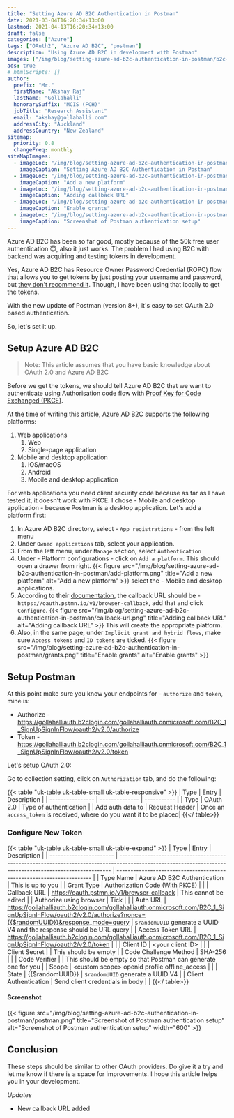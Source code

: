 ```yaml
---
title: "Setting Azure AD B2C Authentication in Postman"
date: 2021-03-04T16:20:34+13:00
lastmod: 2021-04-13T16:20:34+13:00
draft: false
categories: ["Azure"]
tags: ["OAuth2", "Azure AD B2C", "postman"]
description: "Using Azure AD B2C in development with Postman"
images: ["/img/blog/setting-azure-ad-b2c-authentication-in-postman/b2c-banner.png", "/img/blog/setting-azure-ad-b2c-authentication-in-postman/add-platform.png", "/img/blog/setting-azure-ad-b2c-authentication-in-postman/callback-url.png", "/img/blog/setting-azure-ad-b2c-authentication-in-postman/grants.png", "/img/blog/setting-azure-ad-b2c-authentication-in-postman/postman.png"]
ads: true
# htmlScripts: []
author:
  prefix: "Mr."
  firstName: "Akshay Raj"
  lastName: "Gollahalli"
  honorarySuffix: "MCIS (FCH)"
  jobTitle: "Research Assistant"
  email: "akshay@gollahalli.com"
  addressCity: "Auckland"
  addressCountry: "New Zealand"
sitemap:
  priority: 0.8
  changeFreq: monthly
siteMapImages:
  - imageLoc: "/img/blog/setting-azure-ad-b2c-authentication-in-postman/b2c-banner.png"
    imageCaption: "Setting Azure AD B2C Authentication in Postman"
  - imageLoc: "/img/blog/setting-azure-ad-b2c-authentication-in-postman/add-platform.png"
    imageCaption: "Add a new platform"
  - imageLoc: "/img/blog/setting-azure-ad-b2c-authentication-in-postman/callback-url.png"
    imageCaption: "Adding callback URL"
  - imageLoc: "/img/blog/setting-azure-ad-b2c-authentication-in-postman/grants.png"
    imageCaption: "Enable grants"
  - imageLoc: "/img/blog/setting-azure-ad-b2c-authentication-in-postman/postman.png"
    imageCaption: "Screenshot of Postman authentication setup"
---
```


Azure AD B2C has been so far good, mostly because of the 50k free user authentication :innocent:, also it just works. The problem I had using B2C with backend was acquiring and testing tokens in development.

Yes, Azure AD B2C has Resource Owner Password Credential (ROPC) flow that allows you to get tokens by just posting your username and password, but [they don't recommend it](https://docs.microsoft.com/en-us/azure/active-directory/develop/msal-net-aad-b2c-considerations#resource-owner-password-credentials-ropc). Though, I have been using that locally to get the tokens.

With the new update of Postman (version 8+), it's easy to set OAuth 2.0 based authentication.

So, let's set it up.

## Setup Azure AD B2C

> Note: This article assumes that you have basic knowledge about OAuth 2.0 and Azure AD B2C

Before we get the tokens, we should tell Azure AD B2C that we want to authenticate using Authorisation code flow with [Proof Key for Code Exchanged (PKCE)](https://tools.ietf.org/html/rfc7636).

At the time of writing this article, Azure AD B2C supports the following platforms:

1. Web applications
   1. Web
   2. Single-page application
2. Mobile and desktop application
   1. iOS/macOS
   2. Android
   3. Mobile and desktop application

For web applications you need client security code because as far as I have tested it, it doesn't work with PKCE. I chose - Mobile and desktop application - because Postman is a desktop application. Let's add a platform first:

1. In Azure AD B2C directory, select - `App registrations` - from the left menu
2. Under `Owned applications` tab, select your application.
3. From the left menu, under `Manage` section, select `Authentication`
4. Under - Platform configurations - click on `Add a platform`. This should open a drawer from right.
    {{< figure src="/img/blog/setting-azure-ad-b2c-authentication-in-postman/add-platform.png" title="Add a new platform" alt="Add a new platform" >}}
    select the - Mobile and desktop applications.
5. According to their [documentation](https://learning.postman.com/docs/sending-requests/authorization/#requesting-an-oauth-20-token), the callback URL should be - `https://oauth.pstmn.io/v1/browser-callback`, add that and click `Configure`.
    {{< figure src="/img/blog/setting-azure-ad-b2c-authentication-in-postman/callback-url.png" title="Adding callback URL" alt="Adding callback URL"  >}}
    This will create the appropriate platform.
6. Also, in the same page, under `Implicit grant and hybrid flows`, make sure `Access tokens` and `ID tokens` are ticked.
    {{< figure src="/img/blog/setting-azure-ad-b2c-authentication-in-postman/grants.png" title="Enable grants" alt="Enable grants"  >}}

## Setup Postman

At this point make sure you know your endpoints for - `authorize` and `token`, mine is:

- Authorize - https://gollahalliauth.b2clogin.com/gollahalliauth.onmicrosoft.com/B2C_1_SignUpSignInFlow/oauth2/v2.0/authorize
- Token - https://gollahalliauth.b2clogin.com/gollahalliauth.onmicrosoft.com/B2C_1_SignUpSignInFlow/oauth2/v2.0/token

Let's setup OAuth 2.0:

Go to collection setting, click on `Authorization` tab, and do the following:

{{< table "uk-table uk-table-small uk-table-responsive" >}}
| Type             | Entry          | Description |
| ---------------- | -------------- | ----------- |
| Type             | OAuth 2.0      | Type of authentication |
| Add auth data to | Request Header | Once an `access_token` is received, where do you want it to be placed|
{{</ table>}}

### Configure New Token

{{< table "uk-table uk-table-small uk-table-expand" >}}
| Type                    | Entry                                                                                                                                                     | Description                                                           |
| ----------------------- | --------------------------------------------------------------------------------------------------------------------------------------------------------- | --------------------------------------------------------------------- |
| Type Name               | Azure AD B2C Authentication                                                                                                                               | This is up to you                                                     |
| Grant Type              | Authorization Code (With PKCE)                                                                                                                            |                                                                       |
| Callback URL            | https://oauth.pstmn.io/v1/browser-callback                                                                                                                   | This cannot be edited                                                 |
| Authorize using browser | Tick                                                                                                                                                      |                                                                       |
| Auth URL                | https://gollahalliauth.b2clogin.com/gollahalliauth.onmicrosoft.com/B2C_1_SignUpSignInFlow/oauth2/v2.0/authorize?nonce={{$randomUUID}}&response_mode=query | `$randomUUID` generate a UUID V4 and the response should be URL query |
| Access Token URL        | https://gollahalliauth.b2clogin.com/gollahalliauth.onmicrosoft.com/B2C_1_SignUpSignInFlow/oauth2/v2.0/token                                               |                                                                       |
| Client ID               | \<your client ID\>                                                                                                                                          |                                                                       |
| Client Secret           |                                                                                                                                                           | This should be empty                                                  |
| Code Challenge Method   | SHA-256                                                                                                                                                   |                                                                       |
| Code Verifier           |                                                                                                                                                           | This should be empty so that Postman can generate one for you         |
| Scope                   | \<custom scope\> openid profile offline_access                                                                                                              |                                                                       |
| State                   | {{$randomUUID}}                                                                                                                                           | `$randomUUID` generate a UUID V4                                      |
| Client Authentication   | Send client credentials in body                                                                                                                           |                                                                       |
{{</ table>}}

#### Screenshot

{{< figure src="/img/blog/setting-azure-ad-b2c-authentication-in-postman/postman.png" title="Screenshot of Postman authentication setup" alt="Screenshot of Postman authentication setup"  width="600" >}}

## Conclusion

These steps should be similar to other OAuth providers. Do give it a try and let me know if there is a space for improvements. I hope this article helps you in your development.

_Updates_

- New callback URL added
